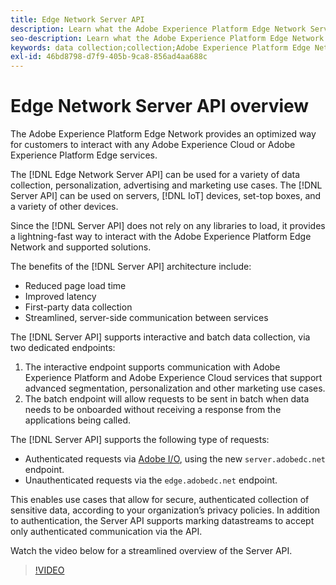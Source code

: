 ```yaml
---
title: Edge Network Server API
description: Learn what the Adobe Experience Platform Edge Network Server API is and how you can use it.
seo-description: Learn what the Adobe Experience Platform Edge Network Server API is and how you can use it.
keywords: data collection;collection;Adobe Experience Platform Edge Network;server api;
exl-id: 46bd8798-d7f9-405b-9ca8-856ad4aa688c
---
```

# Edge Network Server API overview

The Adobe Experience Platform Edge Network provides an optimized way for customers to interact with any Adobe Experience Cloud or Adobe Experience Platform Edge services.

The [!DNL Edge Network Server API] can be used for a variety of data collection, personalization, advertising and marketing use cases. The [!DNL Server API] can be used on servers, [!DNL IoT] devices, set-top boxes, and a variety of other devices.

Since the [!DNL Server API] does not rely on any libraries to load, it provides a lightning-fast way to interact with the Adobe Experience Platform Edge Network and supported solutions.

The benefits of the [!DNL Server API] architecture include:

* Reduced page load time
* Improved latency
* First-party data collection
* Streamlined, server-side communication between services
 
The [!DNL Server API] supports interactive and batch data collection, via two dedicated endpoints:

1. The interactive endpoint supports communication with Adobe Experience Platform and Adobe Experience Cloud services that support advanced segmentation, personalization and other marketing use cases.
2. The batch endpoint will allow requests to be sent in batch when data needs to be onboarded without receiving a response from the applications being called. 
 
The [!DNL Server API] supports the following type of requests:

* Authenticated requests via [Adobe I/O](https://developer.adobe.com/), using the new `server.adobedc.net` endpoint.
* Unauthenticated requests via the `edge.adobedc.net` endpoint.

This enables use cases that allow for secure, authenticated collection of sensitive data, according to your organization’s privacy policies. In addition to authentication, the Server API supports marking datastreams to accept only authenticated communication via the API.

Watch the video below for a streamlined overview of the Server API.

>[!VIDEO](https://video.tv.adobe.com/v/341448/)
